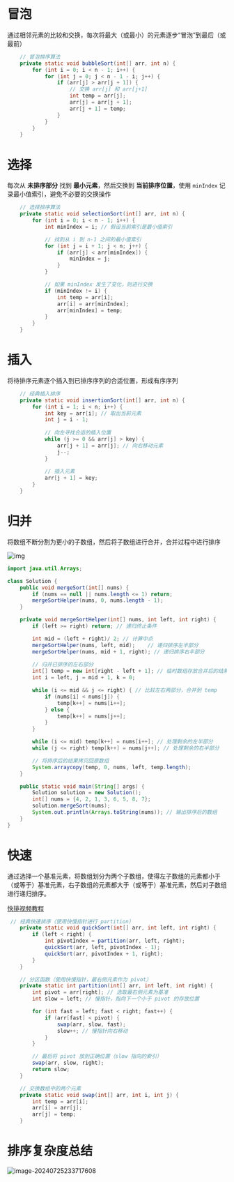 # 冒泡

通过相邻元素的比较和交换，每次将最大（或最小）的元素逐步“冒泡”到最后（或最前）

```java
    // 冒泡排序算法
    private static void bubbleSort(int[] arr, int n) {
        for (int i = 0; i < n - 1; i++) {
            for (int j = 0; j < n - 1 - i; j++) {
                if (arr[j] > arr[j + 1]) {
                    // 交换 arr[j] 和 arr[j+1]
                    int temp = arr[j];
                    arr[j] = arr[j + 1];
                    arr[j + 1] = temp;
                }
            }
        }
    }

```



# 选择

每次从 **未排序部分** 找到 **最小元素**，然后交换到 **当前排序位置**，使用 `minIndex` 记录最小值索引，避免不必要的交换操作

```java
    // 选择排序算法
    private static void selectionSort(int[] arr, int n) {
        for (int i = 0; i < n - 1; i++) {
            int minIndex = i; // 假设当前索引是最小值索引

            // 找到从 i 到 n-1 之间的最小值索引
            for (int j = i + 1; j < n; j++) {
                if (arr[j] < arr[minIndex]) {
                    minIndex = j;
                }
            }

            // 如果 minIndex 发生了变化，则进行交换
            if (minIndex != i) {
                int temp = arr[i];
                arr[i] = arr[minIndex];
                arr[minIndex] = temp;
            }
        }
    }

```



# 插入

将待排序元素逐个插入到已排序序列的合适位置，形成有序序列

```java
    // 经典插入排序
    private static void insertionSort(int[] arr, int n) {
        for (int i = 1; i < n; i++) {
            int key = arr[i]; // 取出当前元素
            int j = i - 1;
            
            // 向左寻找合适的插入位置
            while (j >= 0 && arr[j] > key) {
                arr[j + 1] = arr[j]; // 向右移动元素
                j--;
            }
            
            // 插入元素
            arr[j + 1] = key;
        }
    }

```



# 归并

将数组不断分割为更小的子数组，然后将子数组进行合并，合并过程中进行排序

![img](https://developer.qcloudimg.com/http-save/yehe-9735680/d044df1aa39b97f2ff9a2ae57a682038.png)

```java
import java.util.Arrays;

class Solution {
    public void mergeSort(int[] nums) {
        if (nums == null || nums.length <= 1) return;
        mergeSortHelper(nums, 0, nums.length - 1);
    }

    private void mergeSortHelper(int[] nums, int left, int right) {
        if (left >= right) return; // 递归终止条件

        int mid = (left + right)/ 2; // 计算中点
        mergeSortHelper(nums, left, mid);    // 递归排序左半部分
        mergeSortHelper(nums, mid + 1, right); // 递归排序右半部分
      
        // 归并已排序的左右部分
      	int[] temp = new int[right - left + 1]; // 临时数组存放合并后的结果
        int i = left, j = mid + 1, k = 0;

        while (i <= mid && j <= right) { // 比较左右两部分，合并到 temp
            if (nums[i] < nums[j]) {
                temp[k++] = nums[i++];
            } else {
                temp[k++] = nums[j++];
            }
        }

        while (i <= mid) temp[k++] = nums[i++]; // 处理剩余的左半部分
        while (j <= right) temp[k++] = nums[j++]; // 处理剩余的右半部分

        // 将排序后的结果拷贝回原数组
        System.arraycopy(temp, 0, nums, left, temp.length);
    }

    public static void main(String[] args) {
        Solution solution = new Solution();
        int[] nums = {4, 2, 1, 3, 6, 5, 8, 7};
        solution.mergeSort(nums);
        System.out.println(Arrays.toString(nums)); // 输出排序后的数组
    }
}

```



# 快速

通过选择一个基准元素，将数组划分为两个子数组，使得左子数组的元素都小于（或等于）基准元素，右子数组的元素都大于（或等于）基准元素，然后对子数组进行递归排序。

[快排视频教程](https://www.bilibili.com/video/BV1Um421J7UC/?spm_id_from=333.337.search-card.all.click&vd_source=55c287a81883465b30c11b1feb8b72c3)

```java
 // 经典快速排序（使用快慢指针进行 partition）
    private static void quickSort(int[] arr, int left, int right) {
        if (left < right) {
            int pivotIndex = partition(arr, left, right);
            quickSort(arr, left, pivotIndex - 1);
            quickSort(arr, pivotIndex + 1, right);
        }
    }

    // 分区函数（使用快慢指针，最右侧元素作为 pivot）
    private static int partition(int[] arr, int left, int right) {
        int pivot = arr[right]; // 选取最右侧元素为基准
        int slow = left; // 慢指针，指向下一个小于 pivot 的存放位置

        for (int fast = left; fast < right; fast++) {
            if (arr[fast] < pivot) {
                swap(arr, slow, fast);
                slow++; // 慢指针向右移动
            }
        }

        // 最后将 pivot 放到正确位置（slow 指向的索引）
        swap(arr, slow, right);
        return slow;
    }

    // 交换数组中的两个元素
    private static void swap(int[] arr, int i, int j) {
        int temp = arr[i];
        arr[i] = arr[j];
        arr[j] = temp;
    }

```





# 排序复杂度总结

![image-20240725233717608](https://cdn.xiaolincoding.com//picgo/image-20240725233717608.png)